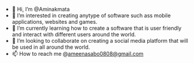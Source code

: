 - 👋 Hi, I’m @Aminakmata
- 👀 I’m interested in creating anytype of software such ass mobile applications, websites and games.
- 🌱 I’m currently learning how to create a software that is user friendly and interact with different users around the world.
- 💞️ I’m looking to collaborate on creating a social media platform that will be used in all around the world.
- 📫 How to reach me @ameenasabo0808@gmail.com

<!---
Aminakmata/Aminakmata is a ✨ special ✨ repository because its `README.md` (this file) appears on your GitHub profile.
You can click the Preview link to take a look at your changes.
--->
